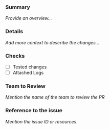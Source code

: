 ### Summary
_Provide an overview..._

### Details
_Add more context to describe the  changes..._

### Checks
- [ ] Tested changes
- [ ] Attached Logs

### Team to Review
_Mention the name of the team to review the PR_

### Reference to the issue
_Mention the issue ID or resources_
